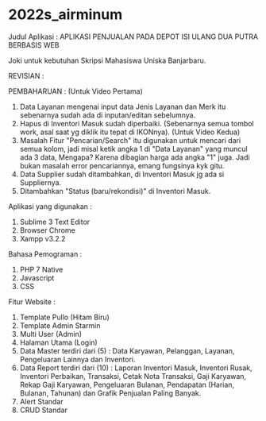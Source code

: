 # 2022s_airminum
Judul Aplikasi :  APLIKASI PENJUALAN PADA DEPOT ISI ULANG DUA PUTRA BERBASIS WEB

Joki untuk kebutuhan Skripsi Mahasiswa Uniska Banjarbaru.

REVISIAN :

PEMBAHARUAN :
(Untuk Video Pertama)
1. Data Layanan mengenai input data Jenis Layanan dan Merk itu sebenarnya sudah ada di inputan/editan sebelumnya.
2. Hapus di Inventori Masuk sudah diperbaiki. (Sebenarnya semua tombol work, asal saat yg diklik itu tepat di IKONnya).
(Untuk Video Kedua)
1. Masalah Fitur "Pencarian/Search" itu digunakan untuk mencari dari semua kolom, jadi misal ketik angka 1 di "Data Layanan" yang muncul ada 3 data, Mengapa? Karena dibagian harga ada angka "1" juga. Jadi bukan masalah error pencariannya, emang fungsinya kyk gitu.
2. Data Supplier sudah ditambahkan, di Inventori Masuk jg ada si Suppliernya.
3. Ditambahkan "Status (baru/rekondisi)" di Inventori Masuk.

Aplikasi yang digunakan :
1. Sublime 3 Text Editor
2. Browser Chrome
3. Xampp v3.2.2

Bahasa Pemograman :
1. PHP 7 Native
2. Javascript
3. CSS

Fitur Website :
1. Template Pullo (Hitam Biru)
2. Template Admin Starmin 
3. Multi User (Admin)
4. Halaman Utama (Login)
5. Data Master terdiri dari (5) : Data Karyawan, Pelanggan, Layanan, Pengeluaran Lainnya dan Inventori.
6. Data Report terdiri dari (10) : Laporan Inventori Masuk, Inventori Rusak, Inventori Perbaikan, Transaksi, Cetak Nota Transaksi, Gaji Karyawan, Rekap Gaji Karyawan, Pengeluaran Bulanan, Pendapatan (Harian, Bulanan, Tahunan) dan Grafik Penjualan Paling Banyak.
7. Alert Standar
8. CRUD Standar
